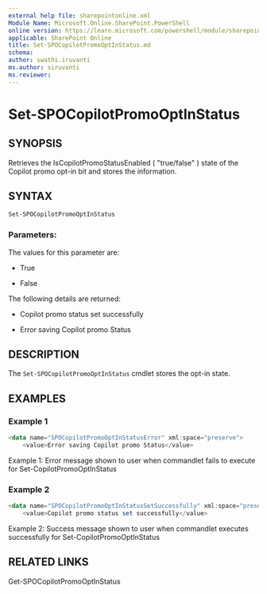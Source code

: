 ```yaml
---
external help file: sharepointonline.xml
Module Name: Microsoft.Online.SharePoint.PowerShell
online version: https://learn.microsoft.com/powershell/module/sharepoint-online/Set-SPOCopilotPromoOptInStatus
applicable: SharePoint Online
title: Set-SPOCopilotPromoOptInStatus.md
schema: 
author: swathi.iruvanti
ms.author: siruvanti
ms.reviewer:
---
```

# Set-SPOCopilotPromoOptInStatus

## SYNOPSIS

Retrieves the IsCopilotPromoStatusEnabled ( "true/false" ) state of the Copilot promo opt-in bit and stores the information.

## SYNTAX
```powershell
Set-SPOCopilotPromoOptInStatus
```

### Parameters:

The values for this parameter are:

- True
  
- False

The following details are returned:

- Copilot promo status set successfully

- Error saving Copilot promo Status

## DESCRIPTION

The `Set-SPOCopilotPromoOptInStatus` cmdlet stores the opt-in state.

## EXAMPLES

### Example 1

```powershell
<data name="SPOCopilotPromoOptInStatusError" xml:space="preserve">
    <value>Error saving Copilot promo Status</value>
```

Example 1: Error message shown to user when commandlet fails to execute for Set-CopilotPromoOptInStatus

### Example 2

```powershell
<data name="SPOCopilotPromoOptInStatusSetSuccessfully" xml:space="preserve">
    <value>Copilot promo status set successfully</value>
```

Example 2: Success message shown to user when commandlet executes successfully for Set-CopilotPromoOptInStatus

## RELATED LINKS

Get-SPOCopilotPromoOptInStatus
